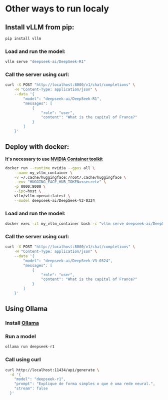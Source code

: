 # Other ways to run localy

## Install vLLM from pip:

```bash
pip install vllm
```

### Load and run the model:
```bash
vllm serve "deepseek-ai/DeepSeek-R1"
```
### Call the server using curl:
```bash
curl -X POST "http://localhost:8000/v1/chat/completions" \
	-H "Content-Type: application/json" \
	--data '{
		"model": "deepseek-ai/DeepSeek-R1",
		"messages": [
			{
				"role": "user",
				"content": "What is the capital of France?"
			}
		]
	}'
```  

## Deploy with docker:
**It's necessary to use [NVIDIA Container toolkit](https://docs.nvidia.com/datacenter/cloud-native/container-toolkit/latest/index.html)**

```bash
docker run --runtime nvidia --gpus all \
	--name my_vllm_container \
	-v ~/.cache/huggingface:/root/.cache/huggingface \
 	--env "HUGGING_FACE_HUB_TOKEN=<secret>" \
	-p 8000:8000 \
	--ipc=host \
	vllm/vllm-openai:latest \
	--model deepseek-ai/DeepSeek-V3-0324
```
### Load and run the model:
```bash
docker exec -it my_vllm_container bash -c "vllm serve deepseek-ai/DeepSeek-V3-0324"
```
### Call the server using curl:
```bash
curl -X POST "http://localhost:8000/v1/chat/completions" \
	-H "Content-Type: application/json" \
	--data '{
		"model": "deepseek-ai/DeepSeek-V3-0324",
		"messages": [
			{
				"role": "user",
				"content": "What is the capital of France?"
			}
		]
	}'
```	

## Using Ollama
### Install [Ollama](https://ollama.com/download)
### Run a model 
```bash
ollama run deepseek-r1
```
### Call using curl
```bash
curl http://localhost:11434/api/generate \
  -d '{
    "model": "deepseek-r1",
    "prompt": "Explique de forma simples o que é uma rede neural.",
    "stream": false
  }'
```